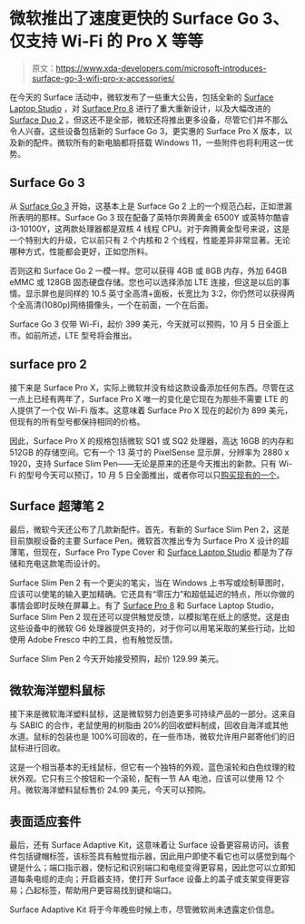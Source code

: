# 微软推出了速度更快的 Surface Go 3、仅支持 Wi-Fi 的 Pro X 等等

> 原文：<https://www.xda-developers.com/microsoft-introduces-surface-go-3-wifi-pro-x-accessories/>

在今天的 Surface 活动中，微软发布了一些重大公告，包括全新的 [Surface Laptop Studio](https://www.xda-developers.com/surface-laptop-studio-most-powerful-surface-laptop-ever/) ，对 [Surface Pro 8](https://www.xda-developers.com/microsoft-surface-pro-8-bigger-display-120hz-thunderbolt/) 进行了重大重新设计，以及大幅改进的 [Surface Duo 2](https://www.xda-developers.com/microsoft-surface-duo-2-launch/) 。但这还不是全部，微软还将推出更多设备，尽管它们并不那么令人兴奋。这些设备包括新的 Surface Go 3，更实惠的 Surface Pro X 版本，以及新的配件。微软所有的新电脑都将搭载 Windows 11，一些附件也将利用这一优势。

## Surface Go 3

从 [Surface Go 3](https://www.xda-developers.com/surface-go-3/) 开始，这基本上是 Surface Go 2 上的一个规范凸起，正如泄漏所表明的那样。Surface Go 3 现在配备了英特尔奔腾黄金 6500Y 或英特尔酷睿 i3-10100Y，这两款处理器都是双核 4 线程 CPU。对于奔腾黄金型号来说，这是一个特别大的升级，它以前只有 2 个内核和 2 个线程，性能差异非常显著。无论哪种方式，性能都会更好，正如您所料。

否则这和 Surface Go 2 一模一样。您可以获得 4GB 或 8GB 内存，外加 64GB eMMC 或 128GB 固态硬盘存储。您也可以选择添加 LTE 连接，但这是以后的事情。显示屏也是同样的 10.5 英寸全高清+面板，长宽比为 3:2，你仍然可以获得两个全高清(1080p)网络摄像头，一个在前面，一个在后面。

Surface Go 3 仅带 Wi-Fi，起价 399 美元，今天就可以预购，10 月 5 日全面上市。如前所述，LTE 型号将会推出。

## surface pro 2

接下来是 Surface Pro X，实际上微软并没有给这款设备添加任何东西。尽管在这一点上已经有两年了，Surface Pro X 唯一的变化是它现在为那些不需要 LTE 的人提供了一个仅 Wi-Fi 版本。这意味着 Surface Pro X 现在的起价为 899 美元，但现有的所有型号都保持相同的价格。

因此，Surface Pro X 的规格包括微软 SQ1 或 SQ2 处理器，高达 16GB 的内存和 512GB 的存储空间。它有一个 13 英寸的 PixelSense 显示屏，分辨率为 2880 x 1920，支持 Surface Slim Pen——无论是原来的还是今天推出的新款。只有 Wi-Fi 的型号今天可以预订，10 月 5 日全面推出，或者你可以只[购买现有的一个](https://shop-links.co/1752608822548937640?u1=9df7030d-c3d7-400c-a888-c8d3bbf1680a)。

## Surface 超薄笔 2

最后，微软今天还公布了几款新配件。首先，有新的 Surface Slim Pen 2，这是目前旗舰设备的主要 Surface Pen。微软首次推出专为 Surface Pro X 设计的超薄笔，但现在，Surface Pro Type Cover 和 [Surface Laptop Studio](https://www.xda-developers.com/surface-laptop-studio) 都是为了存储和充电这款笔而设计的。

Surface Slim Pen 2 有一个更尖的笔尖，当在 Windows 上书写或绘制草图时，应该可以使笔的输入更加精确。它还具有“零压力”和超低延迟的特点，所以你做的事情会即时反映在屏幕上。有了 [Surface Pro 8](https://www.xda-developers.com/surface-pro-8/) 和 Surface Laptop Studio，Surface Slim Pen 2 现在还可以提供触觉反馈，以模拟笔在纸上的感觉。这是由这些设备中的微软 G6 处理器提供支持的，对于你可以用笔采取的某些行动，比如使用 Adobe Fresco 中的工具，也有触觉反馈。

Surface Slim Pen 2 今天开始接受预购，起价 129.99 美元。

## 微软海洋塑料鼠标

接下来是微软海洋塑料鼠标，这是微软努力创造更多可持续产品的一部分。这来自与 SABIC 的合作，老鼠使用的树脂由 20%的回收塑料制成，回收自海洋或其他水道。鼠标的包装也是 100%可回收的，在一些市场，微软允许用户邮寄他们的旧鼠标进行回收。

这是一个相当基本的无线鼠标，但它有一个独特的外观，蓝色滚轮和白色纹理的粒状外观。它只有三个按钮和一个滚轮，配有一节 AA 电池，应该可以使用 12 个月。微软海洋塑料鼠标售价 24.99 美元，今天可以预购。

## 表面适应套件

最后，还有 Surface Adaptive Kit，这意味着让 Surface 设备更容易访问。该套件包括键帽标签，该标签具有触觉指示器，因此用户即使不看它也可以感觉到每个键是什么；端口指示器，使标记和识别端口和电缆变得更容易，因此您可以立即知道每条电缆的走向；开启器支持，使打开 Surface 设备上的盖子或支架变得更容易；凸起标签，帮助用户更容易找到键和端口。

Surface Adaptive Kit 将于今年晚些时候上市，尽管微软尚未透露定价信息。